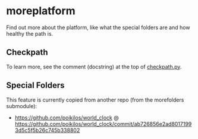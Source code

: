 # moreplatform
Find out more about the platform, like what the special folders are and how healthy the path is.


## Checkpath
To learn more, see the comment (docstring) at the top of [checkpath.py](moreplatform/checkpath.py).


## Special Folders
This feature is currently copied from another repo (from the morefolders submodule):
- <https://github.com/poikilos/world_clock> @ <https://github.com/poikilos/world_clock/commit/ab726856e2ad80171993d5c5f5b26c745b338802>

